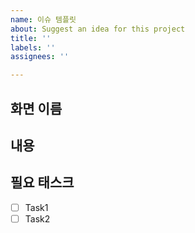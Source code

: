 ```yaml
---
name: 이슈 템플릿
about: Suggest an idea for this project
title: ''
labels: ''
assignees: ''

---
```


## 화면 이름

## 내용

## 필요 태스크
- [ ] Task1
- [ ] Task2
